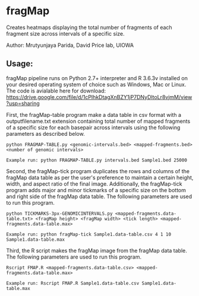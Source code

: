 # fragMap
Creates heatmaps displaying the total number of fragments of each fragment size across intervals of a specific size.

Author: Mrutyunjaya Parida, David Price lab, UIOWA

## Usage:
fragMap pipeline runs on Python 2.7+ interpreter and R 3.6.3v installed on your desired operating system of choice such as Windows, Mac or Linux. The code is avialable here for download: https://drive.google.com/file/d/1cPIhkDtagXnBZY1jP7DNyDltoLr8vjmM/view?usp=sharing

First, the fragMap-table program make a data table in csv format with a outputfilename.txt extension containing total number of mapped fragments of a specific size for each basepair across intervals using the following parameters as described below.
```
python FRAGMAP-TABLE.py <genomic-intervals.bed> <mapped-fragments.bed> <number of genomic intervals>

Example run: python FRAGMAP-TABLE.py intervals.bed Sample1.bed 25000
```

Second, the fragMap-tick program duplicates the rows and columns of the fragMap data table as per the user's preference to maintain a certain height, width, and aspect ratio of the final image. Additionally, the fragMap-tick program adds major and minor tickmarks of a specific size on the bottom and right side of the fragMap data table. The following parameters are used to run this program.
```
python TICKMARKS-3px-GENOMICINTERVALS.py <mapped-fragments.data-table.txt> <fragMap height> <fragMap width> <tick length> <mapped-fragments.data-table.max>

Example run: python fragMap-tick Sample1.data-table.csv 4 1 10 Sample1.data-table.max
```

Third, the R script makes the fragMap image from the fragMap data table. The following parameters are used to run this program.
```
Rscript FMAP.R <mapped-fragments.data-table.csv> <mapped-fragments.data-table.max>

Example run: Rscript FMAP.R Sample1.data-table.csv Sample1.data-table.max   
```
